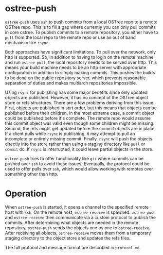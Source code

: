 ostree-push
===========

`ostree-push` uses `ssh` to push commits from a local OSTree repo to a
remote OSTree repo. This is to fill a gap where currently you can only
pull commits in core ostree. To publish commits to a remote repository,
you either have to `pull` from the local repo to the remote repo or use
an out of band mechanism like `rsync`.

Both approaches have significant limitations. To pull over the network,
only http is supported. So, in addition to having to login on the remote
machine and run `ostree pull`, the local repository needs to be served
over http. This means your build machine needs to be an http server with
appropriate configuration in addition to simply making commits. This
pushes the builds to be done on the public repository server, which
prevents reasonable separation of duties and makes multiarch
repositories impossible.

Using `rsync` for publishing has some major benefits since only updated
objects are published. However, it has no concept of the OSTree object
store or refs structures. There are a few problems deriving from this
issue. First, objects are published in sort order, but this means that
objects can be published before their children. In the most extreme
case, a commit object could be published before it's complete. The
remote repo would assume this commit object was valid even though some
children might be missing. Second, the refs might get updated before the
commit objects are in place. If a client pulls while `rsync` is
publishing, it may attempt to pull an incomplete or entirely missing
commit. Finally, `rsync` will push the objects directly into the store
rather than using a staging directory like `pull` or `commit` do. If
`rsync` is interrupted, it could leave partial objects in the store.

`ostree-push` tries to offer functionality like `git` where commits can
be pushed over `ssh` to avoid these issues. Eventually, the protocol
could be used to offer pulls over `ssh`, which would allow working with
remotes over something other than http.

Operation
=========

When `ostree-push` is started, it opens a channel to the specified
remote host with `ssh`. On the remote host, `ostree-receive` is spawned.
`ostree-push` and `ostree-receive` then communicate via a custom
protocol to publish the commits. After determining what objects are
needed in the remote repository, `ostree-push` sends the objects one by
one to `ostree-receive`. After receiving all objects, `ostree-receive`
moves them from a temporary staging directory to the object store and
updates the refs files.

The full protocol and message format are described in `protocol.md`.
